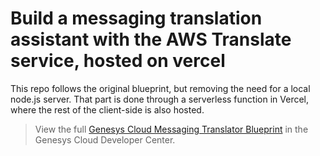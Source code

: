 # Build a messaging translation assistant with the AWS Translate service, hosted on vercel

This repo follows the original blueprint, but removing the need for a local node.js server. That part is done through a serverless function in Vercel, where the rest of the client-side is also hosted.

> View the full [Genesys Cloud Messaging Translator Blueprint](https://developer.mypurecloud.com/blueprints/digital-messaging-translator-blueprint/ "Goes to the digital-messaging-translator-blueprint repo") in the Genesys Cloud Developer Center.
